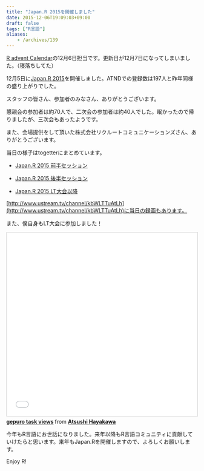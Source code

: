 ```yaml
---
title: "Japan.R 2015を開催しました"
date: 2015-12-06T19:09:03+09:00
draft: false
tags: ["R言語"]
aliases:
    - /archives/139
---
```


[R advent Calendar](http://qiita.com/advent-calendar/2015/r-rstudio)の12月6日担当です。更新日が12月7日になってしまいました。（寝落ちしてた）

12月5日に[Japan.R 2015](https://atnd.org/events/71243)を開催しました。ATNDでの登録数は197人と昨年同様の盛り上がりでした。
スタッフの皆さん、参加者のみなさん、ありがとうございます。

懇親会の参加者は約70人で、二次会の参加者は約40人でした。眠かったので帰りましたが、三次会もあったようです。

また、会場提供をして頂いた株式会社リクルートコミュニケーションズさん、ありがとうございます。

当日の様子はtogetterにまとめています。

* [Japan.R 2015 前半セッション](http://togetter.com/li/908862)
* [Japan.R 2015 後半セッション](http://togetter.com/li/908887)
* [Japan.R 2015 LT大会以降](http://togetter.com/li/909525)

[http://www.ustream.tv/channel/kbWLTTuAtLh](http://www.ustream.tv/channel/kbWLTTuAtLh)に当日の録画もあります。

また、僕自身もLT大会に参加しました！

<iframe src="//www.slideshare.net/slideshow/embed_code/key/HroEkMMv4spe5T" width="595" height="485" frameborder="0" marginwidth="0" marginheight="0" scrolling="no" style="border:1px solid #CCC; border-width:1px; margin-bottom:5px; max-width: 100%;" allowfullscreen> </iframe> <div style="margin-bottom:5px"> <strong> <a href="//www.slideshare.net/gepuro/gepuro-task-views" title="gepuro task views" target="_blank">gepuro task views</a> </strong> from <strong><a href="//www.slideshare.net/gepuro" target="_blank">Atsushi Hayakawa</a></strong> </div>


今年もR言語にお世話になりました。来年以降もR言語コミュニティに貢献していけたらと思います。来年もJapan.Rを開催しますので、よろしくお願いします。

Enjoy R!


